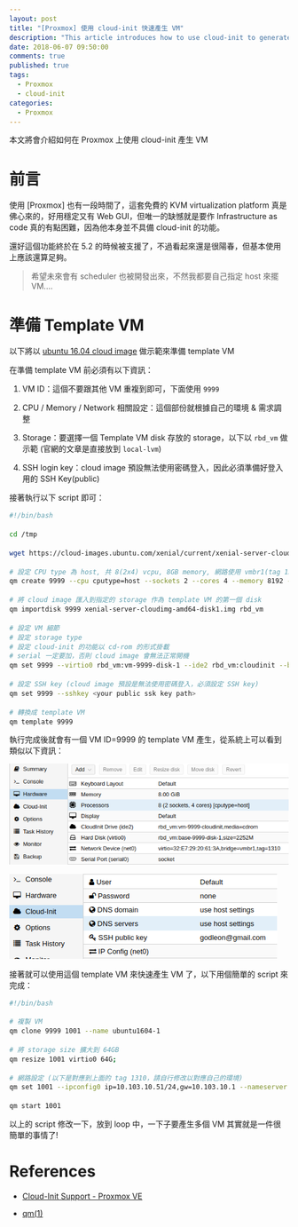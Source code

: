 ```yaml
---
layout: post
title: "[Proxmox] 使用 cloud-init 快速產生 VM"
description: "This article introduces how to use cloud-init to generate multiple VMs in a short time"
date: 2018-06-07 09:50:00
comments: true
published: true
tags: 
  - Proxmox
  - cloud-init
categories: 
  - Proxmox
---
```


本文將會介紹如何在 Proxmox 上使用 cloud-init 產生 VM


前言
===

使用 [Proxmox] 也有一段時間了，這套免費的 KVM virtualization platform 真是佛心來的，好用穩定又有 Web GUI，但唯一的缺憾就是要作 Infrastructure as code 真的有點困難，因為他本身並不具備 cloud-init 的功能。

還好這個功能終於在 5.2 的時候被支援了，不過看起來還是很陽春，但基本使用上應該還算足夠。

> 希望未來會有 scheduler 也被開發出來，不然我都要自己指定 host 來擺 VM....


準備 Template VM
===============

以下將以 [ubuntu 16.04 cloud image](https://cloud-images.ubuntu.com/xenial/current) 做示範來準備 template VM

在準備 template VM 前必須有以下資訊：

1. VM ID：這個不要跟其他 VM 重複到即可，下面使用 `9999`

2. CPU / Memory / Network 相關設定：這個部份就根據自己的環境 & 需求調整

3. Storage：要選擇一個 Template VM disk 存放的 storage，以下以 `rbd_vm` 做示範 (官網的文章是直接放到 `local-lvm`)

4. SSH login key：cloud image 預設無法使用密碼登入，因此必須準備好登入用的 SSH Key(public)

接著執行以下 script 即可：

```bash
#!/bin/bash

cd /tmp

wget https://cloud-images.ubuntu.com/xenial/current/xenial-server-cloudimg-amd64-disk1.img

# 設定 CPU type 為 host, 共 8(2x4) vcpu, 8GB memory, 網路使用 vmbr1(tag 1310, 此為我自己設定的 trunk bridge)
qm create 9999 --cpu cputype=host --sockets 2 --cores 4 --memory 8192 --net0 virtio,bridge=vmbr1,tag=1310

# 將 cloud image 匯入到指定的 storage 作為 template VM 的第一個 disk
qm importdisk 9999 xenial-server-cloudimg-amd64-disk1.img rbd_vm

# 設定 VM 細節
# 設定 storage type
# 設定 cloud-init 的功能以 cd-rom 的形式掛載
# serial 一定要加，否則 cloud image 會無法正常開機
qm set 9999 --virtio0 rbd_vm:vm-9999-disk-1 --ide2 rbd_vm:cloudinit --boot c --bootdisk virtio0 --serial0 socket

# 設定 SSH key (cloud image 預設是無法使用密碼登入，必須設定 SSH key)
qm set 9999 --sshkey <your public ssk key path>

# 轉換成 template VM
qm template 9999
```

執行完成後就會有一個 VM ID=9999 的 template VM 產生，從系統上可以看到類似以下資訊：

![Template VM Hardware Information](/blog/images/proxmox/vm_hw_info.png)

![Template VM cloud-init Information](/blog/images//proxmox/vm_cloud-init_info.png)


接著就可以使用這個 template VM 來快速產生 VM 了，以下用個簡單的 script 來完成：

```bash
#!/bin/bash

# 複製 VM
qm clone 9999 1001 --name ubuntu1604-1

# 將 storage size 擴大到 64GB
qm resize 1001 virtio0 64G; 

# 網路設定 (以下是對應到上面的 tag 1310，請自行修改以對應自己的環境)
qm set 1001 --ipconfig0 ip=10.103.10.51/24,gw=10.103.10.1 --nameserver '8.8.8.8 1.1.1.1'

qm start 1001
```

以上的 script 修改一下，放到 loop 中，一下子要產生多個 VM 其實就是一件很簡單的事情了!



References
==========

- [Cloud-Init Support - Proxmox VE](https://pve.proxmox.com/wiki/Cloud-Init_Support)

- [qm(1)](https://pve.proxmox.com/pve-docs/qm.1.html)